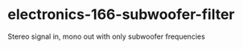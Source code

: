 electronics-166-subwoofer-filter
================================

Stereo signal in, mono out with only subwoofer frequencies
